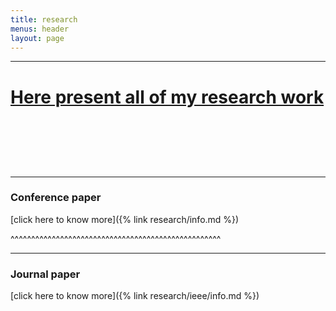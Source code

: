 ```yaml
---
title: research
menus: header
layout: page
---
```




_______________________________________________________________

<h1> <p><u>Here present all of my research work</u></p>  </h1>
<br>
<br>
<br>
<br>

___________
### Conference paper
[click here to know more]({% link research/info.md %})


^^^^^^^^^^^^^^^^^^^^^^^^^^^^^^^^^^^^^^^^^^^^^^^^^^^

__________
### Journal paper
[click here to know more]({% link research/ieee/info.md %})
